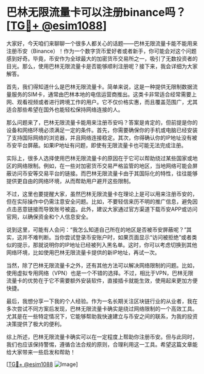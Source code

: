 # 巴林无限流量卡可以注册binance吗？[[TG💪+ @esim1088](https://t.me/s/esim1088)]

大家好，今天咱们来聊聊一个很多人都关心的话题——巴林无限流量卡能不能用来注册币安（Binance）！作为一个数字货币爱好者或者新手，你可能会对这个问题感到好奇。毕竟，币安作为全球最大的加密货币交易所之一，吸引了无数投资者的目光。那么，使用巴林无限流量卡是否能够顺利注册呢？接下来，我会详细为大家解答。

首先，我们得知道什么是巴林无限流量卡。简单来说，这是一种提供无限制数据流量服务的SIM卡，通常由巴林本地的电信运营商推出。这类卡非常适合经常需要上网、观看视频或者进行跨境工作的用户。它不仅价格实惠，而且覆盖范围广，尤其适合那些希望在国外也能轻松保持网络连接的人。

那么问题来了，巴林无限流量卡能用来注册币安吗？答案是肯定的，但前提是你的设备和网络环境必须满足一定的条件。首先，你需要确保你的手机或电脑已经安装了支持国际网络的浏览器，并且网络连接稳定。其次，你得确认你的IP地址没有被币安平台屏蔽。如果IP地址有问题，即使有无限流量卡也可能无法完成注册。

实际上，很多人选择使用巴林无限流量卡的原因在于它可以帮助绕过某些国家或地区的网络限制。例如，在一些对加密货币交易严格监管的地区，当地网络可能会屏蔽访问币安等交易平台的链接。而巴林无限流量卡由于其国际化的特性，往往能够提供更自由的网络环境，从而帮助用户避开这些限制。

不过，这里也要提醒大家，虽然巴林无限流量卡在理论上是可以用来注册币安的，但在实际操作中仍需注意安全问题。比如，不要轻信来历不明的推广信息，避免因点击恶意链接而导致账号被盗。此外，建议大家通过官方渠道下载币安APP或访问官网，以确保资金和个人信息安全。

说到这里，可能有人会问：“我怎么知道自己所在的地区是否被币安屏蔽呢？”其实，这并不难判断。当你尝试登录币安账户时，如果页面显示“访问被拒绝”或者类似的提示，那就说明你的IP地址已经被列入黑名单。这时，你可以考虑切换到其他网络环境，比如使用巴林无限流量卡提供的新IP地址，再试一次。

当然，除了巴林无限流量卡之外，还有其他方法可以解决网络限制的问题。比如，使用虚拟专用网络（VPN）也是一个不错的选择。不过，相比于VPN，巴林无限流量卡的优势在于它不需要额外安装软件，直接插卡就能生效，使用起来更加方便快捷。

最后，我想分享一下我的个人经验。作为一名长期关注区块链行业的从业者，我在多次尝试不同方案后发现，巴林无限流量卡确实是绕过网络限制的一个高效工具。尤其是在一些特定情况下，它能够帮助我快速建立与币安之间的联系，为我的投资决策提供了极大的便利。

综上所述，巴林无限流量卡确实可以在一定程度上帮助你注册币安。但与此同时，我们也应该保持警惕，遵循合法合规的原则，合理利用这一工具。希望这篇文章能给大家带来一些启发和帮助！

[[TG💪+ @esim1088](https://t.me/s/esim1088) ![Image](https://i.postimg.cc/4NQfJmqS/Snipaste-2025-05-13-00-14-12.png)]